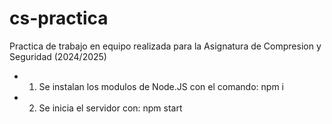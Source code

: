 # cs-practica
Practica de trabajo en equipo realizada para la Asignatura de Compresion y Seguridad (2024/2025)
- 1. Se instalan los modulos de Node.JS con el comando: npm i
- 2. Se inicia el servidor con: npm start